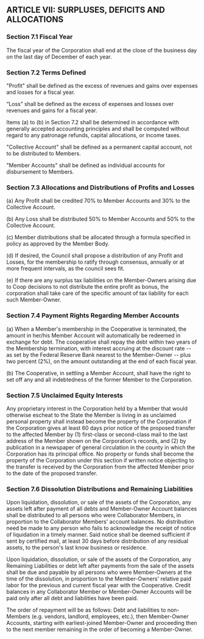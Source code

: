 ## ARTICLE VII:  SURPLUSES, DEFICITS AND ALLOCATIONS

### Section 7.1  Fiscal Year

The fiscal year of the Corporation shall end at the close of the business day on the last day of December of each year.

### Section 7.2 Terms Defined

"Profit" shall be defined as the excess of revenues and gains over expenses and losses for a fiscal year.

“Loss” shall be defined as the excess of expenses and losses over revenues and gains for a fiscal year.

Items (a) to (b) in Section 7.2 shall be determined in accordance with generally accepted accounting principles and shall be computed without regard to any patronage refunds, capital allocations, or income taxes.

"Collective Account" shall be defined as a permanent capital account, not to be distributed to Members.

"Member Accounts" shall be defined as individual accounts for disbursement to Members.

### Section 7.3  Allocations and Distributions of Profits and Losses

(a) Any Profit shall be credited 70% to Member Accounts and 30% to the Collective Account.

(b) Any Loss shall be distributed 50% to Member Accounts and 50% to the Collective Account.

(c) Member distributions shall be allocated through a formula specified in policy as approved by the Member Body.

(d) If desired, the Council shall propose a distribution of any Profit and Losses, for the membership to ratify through consensus, annually or at more frequent intervals, as the council sees fit.

(e) If there are any surplus tax liabilities on the Member-Owners arising due to Coop decisions to not distribute the entire profit as bonus, the corporation shall take care of the specific amount of tax liability for each such Member-Owner.

### Section 7.4  Payment Rights Regarding Member Accounts

(a) When a Member's membership in the Cooperative is terminated, the amount in her/his Member Account will automatically be redeemed in exchange for debt.  The cooperative shall repay the debt within two years of the Membership termination, with interest accruing at the discount rate -- as set by the Federal Reserve Bank nearest to the Member-Owner -- plus two percent (2%), on the amount outstanding at the end of each fiscal year.

(b) The Cooperative, in settling a Member Account, shall have the right to set off any and all indebtedness of the former Member to the Corporation.

### Section 7.5  Unclaimed Equity Interests

Any proprietary interest in the Corporation held by a Member that would otherwise escheat to the State the Member is living in as unclaimed personal property shall instead become the property of the Corporation if the Corporation gives at least 60 days prior notice of the proposed transfer to the affected Member by (1) first-class or second-class mail to the last address of the Member shown on the Corporation's records, and (2) by publication in a newspaper of general circulation in the county in which the Corporation has its principal office.  No property or funds shall become the property of the Corporation under this section if written notice objecting to the transfer is received by the Corporation from the affected Member prior to the date of the proposed transfer.

### Section 7.6  Dissolution Distributions and Remaining Liabilities

Upon liquidation, dissolution, or sale of the assets of the Corporation, any assets left after payment of all debts and Member-Owner Account balances shall be distributed to all persons who were Collaborator Members, in proportion to the Collaborator Members' account balances. No distribution need be made to any person who fails to acknowledge the receipt of notice of liquidation in a timely manner.  Said notice shall be deemed sufficient if sent by certified mail, at least 30 days before distribution of any residual assets, to the person's last know business or residence.

Upon liquidation, dissolution, or sale of the assets of the Corporation, any Remaining Liabilities or debt left after payments from the sale of the assets shall be due and payable by all persons who were Member-Owners at the time of the dissolution, in proportion to the Member-Owners' relative paid labor for the previous and current fiscal year with the Cooperative.  Credit balances in any Collaborator Member or Member-Owner Accounts will be paid only after all debt and liabilities have been paid.

The order of repayment will be as follows: Debt and liabilities to non-Members (e.g. vendors, landlord, employees, etc.), then Member-Owner Accounts, starting with earliest-joined Member-Owner and proceeding then to the next member remaining in the order of becoming a Member-Owner.